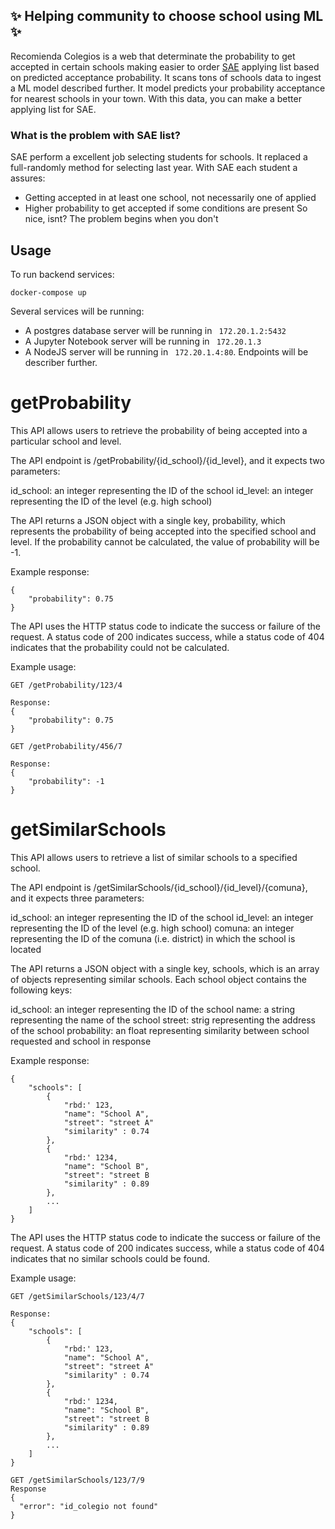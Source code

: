 ## :sparkles: Helping community to choose school using ML :sparkles:

Recomienda Colegios is a web that determinate the probability to get accepted in certain schools making easier to order [SAE](https://www.sistemadeadmisionescolar.cl) applying list based on predicted acceptance probability. It scans tons of schools data to ingest a ML model described further. It model predicts your probability acceptance for nearest schools in your town. With this data, you can make a better applying list for SAE.


### What is the problem with SAE list?
SAE perform a excellent job selecting students for schools. It replaced a full-randomly method for selecting last year. With SAE each student a assures:
- Getting accepted in at least one school, not necessarily one of applied
- Higher probability to get accepted if some conditions are present
So nice, isnt? The problem begins when you don't 

## Usage
To run backend services:

```
docker-compose up
```
Several services will be running:
  - A postgres database server will be running in ``` 172.20.1.2:5432```
  - A Jupyter Notebook server will be running in ``` 172.20.1.3```
  - A NodeJS server will be running in ``` 172.20.1.4:80```. Endpoints will be describer further.

# getProbability
This API allows users to retrieve the probability of being accepted into a particular school and level.

The API endpoint is /getProbability/{id_school}/{id_level}, and it expects two parameters:

id_school: an integer representing the ID of the school
id_level: an integer representing the ID of the level (e.g. high school)

The API returns a JSON object with a single key, probability, which represents the probability of being accepted into the specified school and level. If the probability cannot be calculated, the value of probability will be -1.

Example response:
```
{
    "probability": 0.75
}
```
The API uses the HTTP status code to indicate the success or failure of the request. A status code of 200 indicates success, while a status code of 404 indicates that the probability could not be calculated.

Example usage:

```
GET /getProbability/123/4

Response:
{
    "probability": 0.75
}
```
```
GET /getProbability/456/7

Response:
{
    "probability": -1
}
```
# getSimilarSchools
This API allows users to retrieve a list of similar schools to a specified school.

The API endpoint is /getSimilarSchools/{id_school}/{id_level}/{comuna}, and it expects three parameters:

id_school: an integer representing the ID of the school
id_level: an integer representing the ID of the level (e.g. high school)
comuna: an integer representing the ID of the comuna (i.e. district) in which the school is located

The API returns a JSON object with a single key, schools, which is an array of objects representing similar schools. Each school object contains the following keys:

id_school: an integer representing the ID of the school
name: a string representing the name of the school
street: strig representing the address of the school
probability: an float representing similarity between school requested and school in response

Example response:

```
{
    "schools": [
        {
            "rbd:' 123,
            "name": "School A",
            "street": "street A"
            "similarity" : 0.74
        },
        {
            "rbd:' 1234,
            "name": "School B",
            "street": "street B
            "similarity" : 0.89
        },
        ...
    ]
}
```
The API uses the HTTP status code to indicate the success or failure of the request. A status code of 200 indicates success, while a status code of 404 indicates that no similar schools could be found.

Example usage:
```
GET /getSimilarSchools/123/4/7

Response:
{
    "schools": [
        {
            "rbd:' 123,
            "name": "School A",
            "street": "street A"
            "similarity" : 0.74
        },
        {
            "rbd:' 1234,
            "name": "School B",
            "street": "street B
            "similarity" : 0.89
        },
        ...
    ]
}
```
```
GET /getSimilarSchools/123/7/9
Response
{
  "error": "id_colegio not found"
}
```
